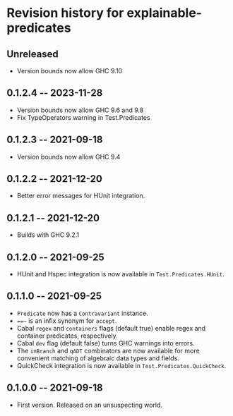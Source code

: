 # Revision history for explainable-predicates

## Unreleased

* Version bounds now allow GHC 9.10

## 0.1.2.4 -- 2023-11-28

* Version bounds now allow GHC 9.6 and 9.8
* Fix TypeOperators warning in Test.Predicates

## 0.1.2.3 -- 2021-09-18

* Version bounds now allow GHC 9.4

## 0.1.2.2 -- 2021-12-20

* Better error messages for HUnit integration.

## 0.1.2.1 -- 2021-12-20

* Builds with GHC 9.2.1

## 0.1.2.0 -- 2021-09-25

* HUnit and Hspec integration is now available in `Test.Predicates.HUnit`.

## 0.1.1.0 -- 2021-09-25

* `Predicate` now has a `Contravariant` instance.
* `==~` is an infix synonym for `accept`.
* Cabal `regex` and `containers` flags (default true) enable regex and
  container predicates, respectively.
* Cabal `dev` flag (default false) turns GHC warnings into errors.
* The `inBranch` and `qADT` combinators are now available for more convenient
  matching of algebraic data types and fields.
* QuickCheck integration is now available in `Test.Predicates.QuickCheck`.

## 0.1.0.0 -- 2021-09-18

* First version. Released on an unsuspecting world.
